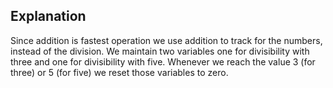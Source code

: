 ## Explanation

Since addition is fastest operation we use addition to track for the numbers, instead of the division. 
We maintain two variables one for divisibility with three and one for divisibility with five. 
Whenever we reach the value 3 (for three) or 5 (for five) we reset those variables to zero.